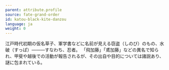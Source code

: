 ```yaml
---
parent: attribute.profile
source: fate-grand-order
id: katou-black-kite-danzou
language: ja
weight: 0
---
```


江戸時代初期の仮名草子、軍学書などに名前が見える窃盗（しのび）のもの、水破（すっぱ）―――すなわち、忍者。
「飛加藤」「鳶加藤」などの異名で知られ、甲斐や越後での活動が報告されるが、その出自や目的については諸説あり、謎に包まれている。

